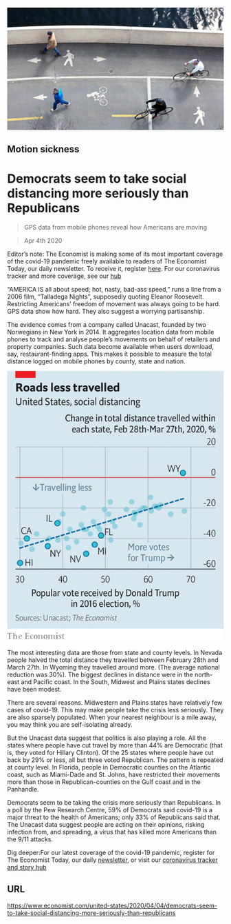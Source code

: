 ![](./images/20200404_USP503.jpg)

## Motion sickness

# Democrats seem to take social distancing more seriously than Republicans

> GPS data from mobile phones reveal how Americans are moving

> Apr 4th 2020

Editor’s note: The Economist is making some of its most important coverage of the covid-19 pandemic freely available to readers of The Economist Today, our daily newsletter. To receive it, register [here](https://www.economist.com//newslettersignup). For our coronavirus tracker and more coverage, see our [hub](https://www.economist.com//coronavirus)

“AMERICA IS all about speed; hot, nasty, bad-ass speed,” runs a line from a 2006 film, “Talladega Nights”, supposedly quoting Eleanor Roosevelt. Restricting Americans’ freedom of movement was always going to be hard. GPS data show how hard. They also suggest a worrying partisanship.

The evidence comes from a company called Unacast, founded by two Norwegians in New York in 2014. It aggregates location data from mobile phones to track and analyse people’s movements on behalf of retailers and property companies. Such data become available when users download, say, restaurant-finding apps. This makes it possible to measure the total distance logged on mobile phones by county, state and nation.



![](./images/20200404_USC067.png)

The most interesting data are those from state and county levels. In Nevada people halved the total distance they travelled between February 28th and March 27th. In Wyoming they travelled around more. (The average national reduction was 30%). The biggest declines in distance were in the north-east and Pacific coast. In the South, Midwest and Plains states declines have been modest.

There are several reasons. Midwestern and Plains states have relatively few cases of covid-19. This may make people take the crisis less seriously. They are also sparsely populated. When your nearest neighbour is a mile away, you may think you are self-isolating already.

But the Unacast data suggest that politics is also playing a role. All the states where people have cut travel by more than 44% are Democratic (that is, they voted for Hillary Clinton). Of the 25 states where people have cut back by 29% or less, all but three voted Republican. The pattern is repeated at county level. In Florida, people in Democratic counties on the Atlantic coast, such as Miami-Dade and St. Johns, have restricted their movements more than those in Republican-counties on the Gulf coast and in the Panhandle.

Democrats seem to be taking the crisis more seriously than Republicans. In a poll by the Pew Research Centre, 59% of Democrats said covid-19 is a major threat to the health of Americans; only 33% of Republicans said that. The Unacast data suggest people are acting on their opinions, risking infection from, and spreading, a virus that has killed more Americans than the 9/11 attacks.

Dig deeper:For our latest coverage of the covid-19 pandemic, register for The Economist Today, our daily [newsletter](https://www.economist.com//newslettersignup), or visit our [coronavirus tracker and story hub](https://www.economist.com//coronavirus)

## URL

https://www.economist.com/united-states/2020/04/04/democrats-seem-to-take-social-distancing-more-seriously-than-republicans
